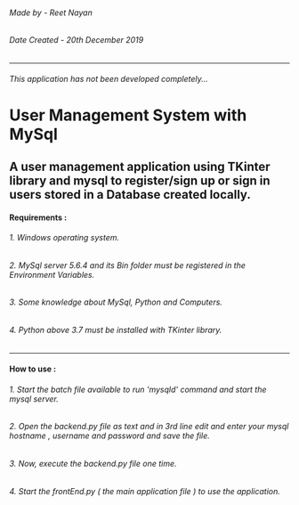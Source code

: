 ###### Made by - Reet Nayan
###### Date Created - 20th December 2019
---------------
###### This application has not been developed completely...
# User Management System with MySql
A user management application using TKinter library and mysql to register/sign up or sign in users stored in a Database created locally.
---------------
#### Requirements :
###### 1. Windows operating system.
###### 2. MySql server 5.6.4 and its Bin folder must be registered in the Environment Variables.
###### 3. Some knowledge about MySql, Python and Computers.
###### 4. Python above 3.7 must be installed with TKinter library.
---------------
#### How to use :
###### 1. Start the batch file available to run 'mysqld' command and start the mysql server.
###### 2. Open the backend.py file as text and in 3rd line edit and enter your mysql hostname , username and password and save the file.
###### 3. Now, execute the backend.py file one time.
###### 4. Start the frontEnd.py ( the main application file ) to use the application.
